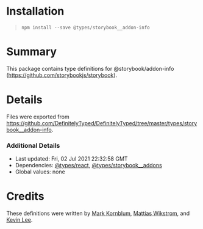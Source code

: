# Installation
> `npm install --save @types/storybook__addon-info`

# Summary
This package contains type definitions for @storybook/addon-info (https://github.com/storybookjs/storybook).

# Details
Files were exported from https://github.com/DefinitelyTyped/DefinitelyTyped/tree/master/types/storybook__addon-info.

### Additional Details
 * Last updated: Fri, 02 Jul 2021 22:32:58 GMT
 * Dependencies: [@types/react](https://npmjs.com/package/@types/react), [@types/storybook__addons](https://npmjs.com/package/@types/storybook__addons)
 * Global values: none

# Credits
These definitions were written by [Mark Kornblum](https://github.com/mkornblum), [Mattias Wikstrom](https://github.com/fyrkant), and [Kevin Lee](https://github.com/RunningCoderLee).
